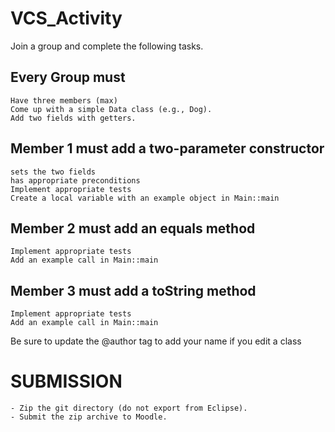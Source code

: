 # VCS_Activity

Join a group and complete the following tasks.

## Every Group must
	Have three members (max)
	Come up with a simple Data class (e.g., Dog).
	Add two fields with getters.

## Member 1 must add a two-parameter constructor
	sets the two fields
	has appropriate preconditions
	Implement appropriate tests
	Create a local variable with an example object in Main::main

## Member 2 must add an equals method
	Implement appropriate tests
	Add an example call in Main::main

## Member 3 must add a toString method
	Implement appropriate tests
	Add an example call in Main::main

Be sure to update the @author tag to add your name if you edit a class

# SUBMISSION
    - Zip the git directory (do not export from Eclipse).
    - Submit the zip archive to Moodle.
